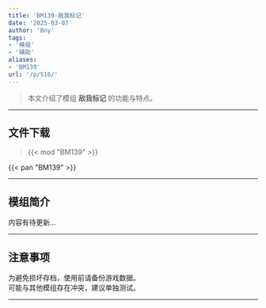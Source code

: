 ```yaml
---
title: 'BM139-敌我标记'
date: '2025-03-07'
author: 'Bny'
tags:
- '模组'
- '辅助'
aliases:
- 'BM139'
url: '/p/516/'
---
```


> 本文介绍了模组 **敌我标记** 的功能与特点。

---

## 文件下载  

> {{< mod "BM139" >}}  

{{< pan "BM139" >}}  

---

## 模组简介

>  
内容有待更新...  

---

## 注意事项

>  
为避免损坏存档，使用前请备份游戏数据。  
可能与其他模组存在冲突，建议单独测试。  

---

